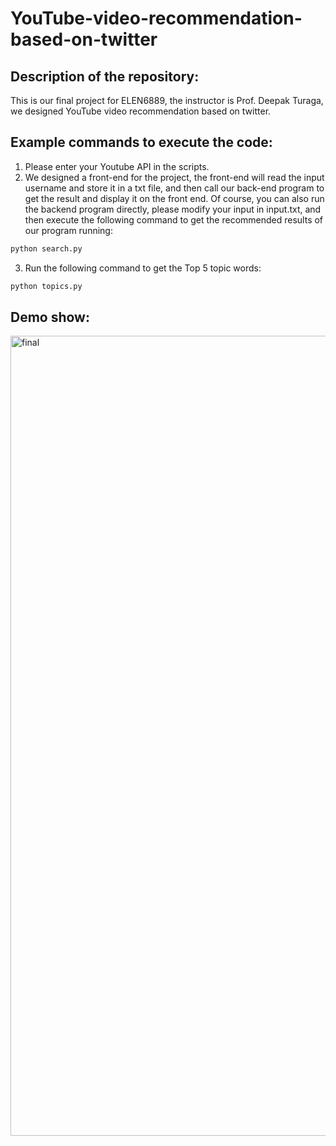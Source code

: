 # YouTube-video-recommendation-based-on-twitter

##  Description of the repository:
This is our final project for ELEN6889, the instructor is Prof. Deepak Turaga, we designed YouTube video recommendation based on twitter.

##  Example commands to execute the code:
1. Please enter your Youtube API in the scripts.
2. We designed a front-end for the project, the front-end will read the input username and store it in a txt file, and then call our back-end program to get the result and display it on the front end. Of course, you can also run the backend program directly, please modify your input in input.txt, and then execute the following command to get the recommended results of our program running:
```bash
python search.py
```
3. Run the following command to get the Top 5 topic words:
```bash
python topics.py
```

##  Demo show:

<img width="1280" alt="final" src="https://user-images.githubusercontent.com/93566978/167320703-7c33e12a-0ba9-42d3-acc2-0a18b3cf936d.png">
